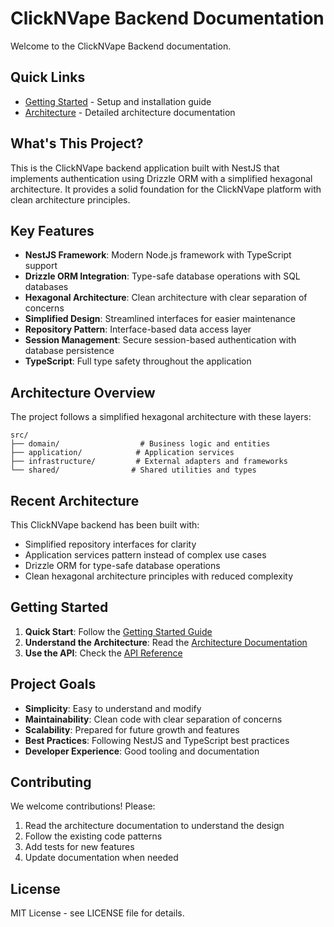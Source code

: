 # ClickNVape Backend Documentation

Welcome to the ClickNVape Backend documentation.

## Quick Links

- [Getting Started](getting-started.md) - Setup and installation guide
- [Architecture](architecture.md) - Detailed architecture documentation  

## What's This Project?

This is the ClickNVape backend application built with NestJS that implements authentication using Drizzle ORM with a simplified hexagonal architecture. It provides a solid foundation for the ClickNVape platform with clean architecture principles.

## Key Features

- **NestJS Framework**: Modern Node.js framework with TypeScript support
- **Drizzle ORM Integration**: Type-safe database operations with SQL databases
- **Hexagonal Architecture**: Clean architecture with clear separation of concerns
- **Simplified Design**: Streamlined interfaces for easier maintenance
- **Repository Pattern**: Interface-based data access layer
- **Session Management**: Secure session-based authentication with database persistence
- **TypeScript**: Full type safety throughout the application

## Architecture Overview

The project follows a simplified hexagonal architecture with these layers:

```
src/
├── domain/                  # Business logic and entities
├── application/            # Application services  
├── infrastructure/         # External adapters and frameworks
└── shared/                # Shared utilities and types
```

## Recent Architecture

This ClickNVape backend has been built with:
- Simplified repository interfaces for clarity
- Application services pattern instead of complex use cases
- Drizzle ORM for type-safe database operations
- Clean hexagonal architecture principles with reduced complexity

## Getting Started

1. **Quick Start**: Follow the [Getting Started Guide](getting-started.md)
2. **Understand the Architecture**: Read the [Architecture Documentation](architecture.md)
3. **Use the API**: Check the [API Reference](api.md)

## Project Goals

- **Simplicity**: Easy to understand and modify
- **Maintainability**: Clean code with clear separation of concerns
- **Scalability**: Prepared for future growth and features
- **Best Practices**: Following NestJS and TypeScript best practices
- **Developer Experience**: Good tooling and documentation

## Contributing

We welcome contributions! Please:
1. Read the architecture documentation to understand the design
2. Follow the existing code patterns
3. Add tests for new features
4. Update documentation when needed

## License

MIT License - see LICENSE file for details.